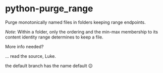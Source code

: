 # python-purge_range
Purge monotonically named files in folders keeping range endpoints.

*Note*: Within a folder, only the ordering and the min-max membership to its content identity range determines to keep a file.

More info needed?

... read the source, Luke.

the default branch has the name default :wink:
